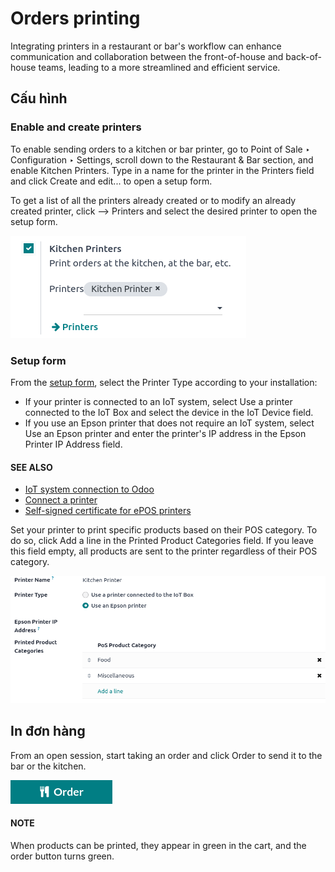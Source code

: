 # Orders printing

Integrating printers in a restaurant or bar's workflow can enhance communication and collaboration
between the front-of-house and back-of-house teams, leading to a more streamlined and efficient
service.

## Cấu hình

<a id="kitchen-printing-enable"></a>

### Enable and create printers

To enable sending orders to a kitchen or bar printer, go to Point of Sale ‣
Configuration ‣ Settings, scroll down to the Restaurant & Bar section, and enable
Kitchen Printers. Type in a name for the printer in the Printers field and
click Create and edit... to open a setup form.

To get a list of all the printers already created or to modify an already created printer, click
--> Printers and select the desired printer to open the setup form.

![settings to enable the kitchen printers](../../../../_images/printers-settings.png)

<a id="kitchen-printing-setup-form"></a>

### Setup form

From the [setup form](#kitchen-printing-enable), select the Printer Type according
to your installation:

- If your printer is connected to an IoT system, select Use a printer connected to the
  IoT Box and select the device in the IoT Device field.
- If you use an Epson printer that does not require an IoT system, select Use an Epson
  printer and enter the printer's IP address in the Epson Printer IP Address field.

#### SEE ALSO
- [IoT system connection to Odoo](../../../general/iot/connect.md)
- [Connect a printer](../../../general/iot/devices/printer.md)
- [Self-signed certificate for ePOS printers](../configuration/epos_ssc.md)

Set your printer to print specific products based on their POS category. To do so, click
Add a line in the Printed Product Categories field. If you leave this field
empty, all products are sent to the printer regardless of their POS category.

![setup form to configure a kitchen printer](../../../../_images/printer-setup.png)

## In đơn hàng

From an open session, start taking an order and click Order to send it to the bar or the
kitchen.

![order button from the POS UI to send orders to a kitchen or a bar](../../../../_images/order-button.png)

#### NOTE
When products can be printed, they appear in green in the cart, and the order button turns green.
